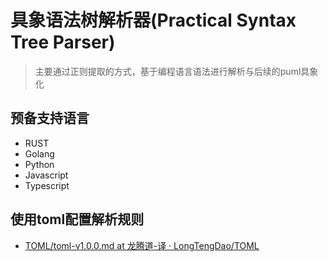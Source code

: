 # 具象语法树解析器(Practical Syntax Tree Parser)

> 主要通过正则提取的方式，基于编程语言语法进行解析与后续的puml具象化

## 预备支持语言

- RUST
- Golang
- Python
- Javascript
- Typescript

## 使用toml配置解析规则

- [TOML/toml-v1.0.0.md at 龙腾道-译 · LongTengDao/TOML](https://github.com/LongTengDao/TOML/blob/%E9%BE%99%E8%85%BE%E9%81%93-%E8%AF%91/toml-v1.0.0.md)